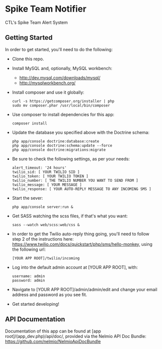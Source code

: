 Spike Team Notifier
===================
CTL's Spike Team Alert System

Getting Started
---------------

In order to get started, you'll need to do the following:

* Clone this repo.

* Install MySQL and, optionally, MySQL workbench:
    * http://dev.mysql.com/downloads/mysql/
    * http://mysqlworkbench.org/

* Install composer and use it globally:
    ```
    curl -s https://getcomposer.org/installer | php
    sudo mv composer.phar /usr/local/bin/composer
    ```

* Use composer to install dependencies for this app:
    ```
    composer install
    ```

* Update the database you specified above with the Doctrine schema:
    ```
    php app/console doctrine:database:create
    php app/console doctrine:schema:update --force
    php app/console doctrine:migrations:migrate
    ```

* Be sure to check the following settings, as per your needs:
    ```
    alert_timeout: '24 hours'
    twilio_sid: [ YOUR TWILIO SID ]
    twilio_token: [ YOUR TWILIO TOKEN ]
    twilio_number: [ THE TWILIO NUMBER YOU WANT TO SEND FROM ]
    twilio_message: [ YOUR MESSAGE ]
    twilio_response: [ YOUR AUTO-REPLY MESSAGE TO ANY INCOMING SMS ]
    ```

* Start the sever:
    ```
    php app/console server:run &
    ```

* Get SASS watching the scss files, if that's what you want:
    ```
    sass --watch web/scss:web/css &
    ```

* In order to get the Twilio auto-reply thing going, you'll need to follow step 2 of the instructions here: https://www.twilio.com/docs/quickstart/php/sms/hello-monkey, using the following url:
    ```
    [YOUR APP ROOT]/twilio/incoming
    ```

* Log into the default admin account at [YOUR APP ROOT], with:
    ```
    username: admin
    password: admin
    ```

* Navigate to [YOUR APP ROOT]/admin/admin/edit and change your email address and password as you see fit.

* Get started developing!

API Documentation
-----------------

Documentation of this app can be found at [app root]/(app_dev.php)/api/doc/, provided via the Nelmio API Doc Bundle: https://github.com/nelmio/NelmioApiDocBundle
